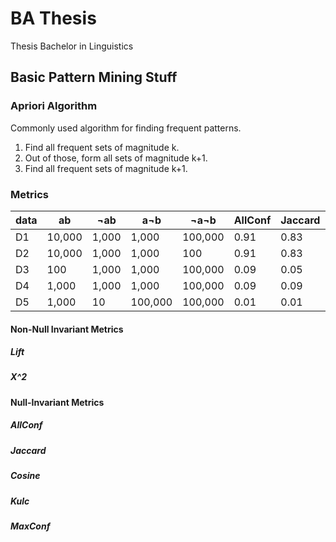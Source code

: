 # BA Thesis
Thesis Bachelor in Linguistics
## Basic Pattern Mining Stuff

### Apriori Algorithm

Commonly used algorithm for finding frequent patterns.

1. Find all frequent sets of magnitude k.
2. Out of those, form all sets of magnitude k+1.
3. Find all frequent sets of magnitude k+1.

### Metrics

data | ab | ¬ab | a¬b | ¬a¬b | AllConf | Jaccard | Cosine | Kulc | MaxConf
-----|----|-----|-----|------|---------|---------|--------|------|--------
D1 | 10,000 | 1,000 | 1,000 | 100,000 | 0.91 | 0.83 | 0.91 | 0.91 | 0.91
D2 | 10,000 | 1,000 | 1,000 | 100 | 0.91 | 0.83 | 0.91 | 0.91 | 0.91
D3 | 100 | 1,000 | 1,000 | 100,000 | 0.09 | 0.05 | 0.09 | 0.09 | 0.09
D4 | 1,000 | 1,000 | 1,000 | 100,000 | 0.09 | 0.09 | 0.29 | 0.5 | 0.91
D5 | 1,000 | 10 | 100,000 | 100,000 | 0.01 | 0.01 | 0.10 | 0.5 | 0.99
#### Non-Null Invariant Metrics
##### Lift
##### Χ^2
#### Null-Invariant Metrics
##### AllConf
##### Jaccard
##### Cosine
##### Kulc
##### MaxConf
